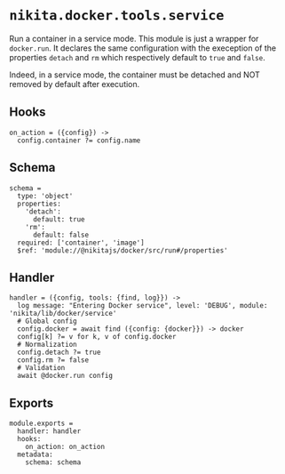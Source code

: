 
# `nikita.docker.tools.service`

Run a container in a service mode. This module is just a wrapper for
`docker.run`. It declares the same configuration with the exeception of the
properties `detach` and `rm` which respectively default to `true` and `false`.

Indeed, in a service mode, the container must be detached and NOT removed by default
after execution. 

## Hooks

    on_action = ({config}) ->
      config.container ?= config.name

## Schema

    schema =
      type: 'object'
      properties:
        'detach':
          default: true
        'rm':
          default: false
      required: ['container', 'image']
      $ref: 'module://@nikitajs/docker/src/run#/properties'

## Handler

    handler = ({config, tools: {find, log}}) ->
      log message: "Entering Docker service", level: 'DEBUG', module: 'nikita/lib/docker/service'
      # Global config
      config.docker = await find ({config: {docker}}) -> docker
      config[k] ?= v for k, v of config.docker
      # Normalization
      config.detach ?= true
      config.rm ?= false
      # Validation
      await @docker.run config

## Exports

    module.exports =
      handler: handler
      hooks:
        on_action: on_action
      metadata:
        schema: schema
